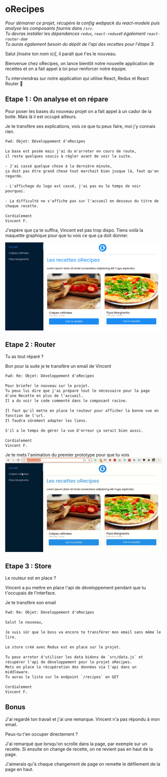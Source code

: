# oRecipes

_Pour démarrer ce projet, récupère la config webpack du react-modele puis analyse les composants fournis dans `/src`._  
_Tu devras installer les dépendances `redux`, `react-redux`et également `react-router-dom`_  
_Tu auras également besoin du dépôt de l'api des recettes pour l'étape 3._

Salut _[insère ton nom ici]_, il paraît que t'es le nouveau.

Bienvenue chez oRecipes, on lance bientôt notre nouvelle application de recettes et on a fait appel à toi pour renforcer notre équipe.

Tu interviendras sur notre application qui utilise React, Redux et React Router :tada:

## Etape 1 : On analyse et on répare

Pour poser les bases du nouveau projet on a fait appel à un cador de la boite. Mais là il est occupé ailleurs.

Je te transfère ses explications, vois ce que tu peux faire, moi j'y connais rien.

```
Fwd: Objet: Développement d'oRecipes

La base est posée mais j'ai du m'arreter en cours de route, 
il reste quelques soucis à régler avant de voir la suite.

- J'ai cassé quelque chose à la dernière minute, 
ça doit pas être grand chose tout marchait bien jusque là, faut qu'on regarde.

- L'affichage du logo est cassé, j'ai pas eu le temps de voir pourquoi.

- La difficulté ne s'affiche pas sur l'accueil en dessous du titre de chaque recette.

Cordialement
Vincent F.
```

J'espère que ça te suffira, Vincent est pas trop dispo. Tiens voilà la maquette graphique pour que tu vois ce que ça doit donner.

!['résultat'](./resultat.png)

## Etape 2 : Router

Tu as tout réparé ?

Bon pour la suite je te transfère un email de Vincent

```
Fwd: Re: Objet: Développement d'oRecipes

Pour briefer le nouveau sur le projet. 
Tu peux lui dire que j'ai préparé tout le nécessaire pour la page d'une Recette en plus de l'accueil.
Il a du voir le code commenté dans le composant racine.

Il faut qu'il mette en place le routeur pour afficher la bonne vue en fonction de l'url. 
Il faudra sûrement adapter les liens.

S'il a le temps de gérer la vue d'erreur ça serait bien aussi.

Cordialement
Vincent F.
```

Je te mets l'animation du premier prototype pour que tu vois
!['résultat'](./resultat.gif)

## Etape 3 : Store

Le routeur est en place ?

Vincent a pu mettre en place l'api de développement pendant que tu t'occupais de l'interface.

Je te transfère son email

```
Fwd: Re: Objet: Développement d'oRecipes

Salut le nouveau,

Je suis sûr que le boss va encore te transférer mon email sans même le lire.

Le store créé avec Redux est en place sur le projet. 

Tu peux arreter d'utiliser les data bidons de `src/data.js` et récupérer l'api de développement pour le projet oRecipes.
Mets en place la récupération des données via l'api dans un middleware.
Tu auras la liste sur le endpoint `/recipes` en GET

Cordialement
Vincent F.
```

## Bonus

J'ai regardé ton travail et j'ai une remarque. Vincent n'a pas répondu à mon email.

Peux-tu t'en occuper directement ?

J'ai remarqué que lorsqu'on scrolle dans la page, par exemple sur un recette. Si ensuite on change de recette, on ne revient pas en haut de la page.

J'aimerais qu'à chaque changement de page on remette le défilement de la page en haut.

